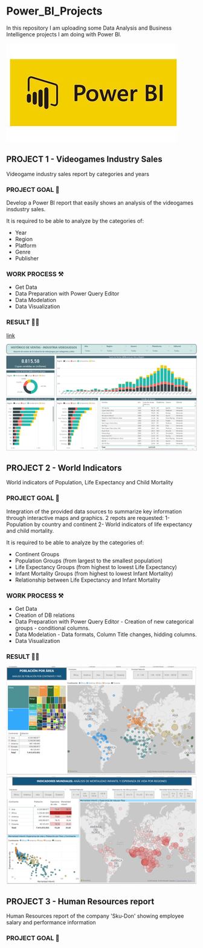 # Power_BI_Projects

In this repository I am uploading some Data Analysis and Business Intelligence projects I am doing with Power BI.

![Image text](https://github.com/Davidteje/Power_BI_projects/blob/main/img/Power_BI.jpg)



## PROJECT 1 - Videogames Industry Sales
Videogame industry sales report by categories and years

### PROJECT GOAL 🎯
Develop a Power BI report that easily shows an analysis of the videogames insdustry sales.

It is required to be able to analyze by the categories of:
- Year
- Region
- Platform
- Genre
- Publisher

### WORK PROCESS  ⚒️
- Get Data
- Data Preparation with Power Query Editor
- Data Modelation 
- Data Visualization

### RESULT 👨‍💻

[link](https://app.powerbi.com/view?r=eyJrIjoiNGE5M2Y0MTgtOWJjYi00ZGYwLWJmNTEtMjdkNzRiYTAxMDg4IiwidCI6IjE2NTM0Y2YxLWIxZDMtNDQwZi1iMWZiLTIyYzI1ZDcyM2E1OSIsImMiOjl9)

![Image text](https://github.com/Davidteje/Power_BI_projects/blob/main/img/BI%20Dashboard_P1.png)



## PROJECT 2 - World Indicators
World indicators of Population, Life Expectancy and Child Mortality

### PROJECT GOAL 🎯
Integration of the provided data sources to summarize key information through interactive maps and graphics. 
2 repots are requested:
1- Population by country and continent
2- World indicators of life expectancy and child mortality.

It is required to be able to analyze by the categories of:
- Continent Groups
- Population Groups (from largest to the smallest population)
- Life Expectancy Groups (from highest to lowest Life Expectancy)
- Infant Mortality Groups (from highest to lowest Infant Mortality)
- Relationship between Life Expectancy and Infant Mortality 

### WORK PROCESS  ⚒️
- Get Data 
- Creation of DB relations
- Data Preparation with Power Query Editor - Creation of new categorical groups - conditional columns.
- Data Modelation - Data formats, Column Title changes, hidding columns.
- Data Visualization

### RESULT 👨‍💻

![Image text](https://github.com/Davidteje/Power_BI_projects/blob/main/img/BI%20Dashboard_P2_1.png)
![Image text](https://github.com/Davidteje/Power_BI_projects/blob/main/img/BI%20Dashboard_P2_2.png)



## PROJECT 3 - Human Resources report
Human Resources report of the company 'Sku-Don' showing employee salary and performance information

### PROJECT GOAL 🎯



